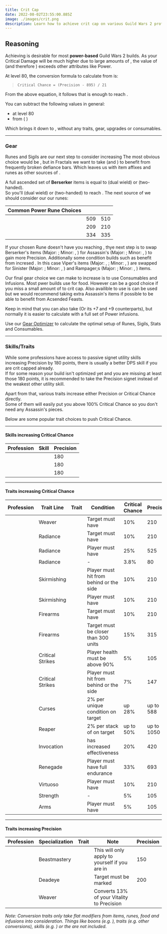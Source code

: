 ```yaml
---
title: Crit Cap
date: 2022-08-02T23:55:00.885Z
image: ./images/crit.png
description: Learn how to achieve crit cap on various Guild Wars 2 professions.
---
```


## Reasoning

Achieving <Attribute name="Critical Chance" text="100% Critical Chance"/> is desirable for most **power-based** Guild Wars 2 builds. As your Critical Damage will be much higher due to large amounts of <Attribute name="Ferocity"/>, the value of <Attribute name="Critical Chance"/> (and therefore <Attribute name="Precision"/>) exceeds other attributes like Power.

At level 80, the conversion formula to calculate <Attribute name="Critical Chance"/> from <Attribute name="Precision"/> is:

> `Critical Chance = (Precision - 895) / 21`

From the above equation, it follows that **<Attribute name="Precision" text="2995 Precision"/>** is enough to reach <Attribute name="Critical Chance" text="100% Critical Chance"/>.

You can subtract the following values in general:

- **<Attribute name="Precision" text="1000 base Precision"/>** at level 80
- <Attribute name="Critical Chance" text="25% Critical Chance"/> from **<Boon name="Fury"/>** ( **<Attribute name="Precision" text="525 Precision"/>**)

Which brings it down to **<Attribute name="Precision" text="1470 Precision"/>**, without any traits, gear, upgrades or consumables.

---

### Gear

Runes and Sigils are our next step to consider increasing <Attribute name="Precision"/> The most obvious choice would be <Item name="Accuracy" type="Sigil"/>, but in Fractals we want to take <Item name="Impact" type="Sigil"/> (and <Item name="Force" type="Sigil"/>) to benefit from frequently broken defiance bars. Which leaves us with item affixes and runes as other sources of <Attribute name="Precision"/>.

A full ascended set of **Berserker** items is equal to **<Attribute name="Precision" text="961 Precision"/>** (dual wield) or **<Attribute name="Precision" text="960 Precision"/>** (two-handed).  
So you'll <Attribute name="Precision" text="509 Precision"/> (dual wield) or <Attribute name="Precision" text="510 Precision"/> (two-handed) to reach <Attribute name="Critical Chance" text="100% Critical Chance"/>. The next source of <Attribute name="Precision"/> we should consider our our runes:

| Common Power Rune Choices | <Attribute name="Precision" text="Precision Required Dual Wield"/>  | <Attribute name="Precision" text="Precision Required Two-Handed"/> |
| ----------------- | ---- | ----|
| <Item id="24836"/> | 509 | 510 |
| <Item id="24818"/> | 209 | 210 |
| <Item id="24723"/> | 334 | 335 |                        

If your chosen Rune doesn't have you reaching <Attribute name="Critical Chance" text="100% Critical Chance"/>, thye next step is to swap Berserker's items (Major: <Attribute name="Power"/>; Minor: <Attribute name="Precision"/>, <Attribute name="Ferocity"/>) for Assassin's (Major: <Attribute name="Precision"/>; Minor: <Attribute name="Power"/>, <Attribute name="Ferocity"/>) to gain more Precision. Additionally some condition builds such as <BuildLink build="Condi Virtuoso" specialization="Virtuoso"/> benefit from incresed <Attribute name="Precision"/>. In this case Viper's items (Major: <Attribute name="Condition Damage"/>, <Attribute name="Power"/>; Minor: <Attribute name="Expertise"/>, <Attribute name="Precision"/>) are swapped for Sinister (Major: <Attribute name="Condition Damage"/>; Minor: <Attribute name="Power"/>, <Attribute name="Precision"/>) and Rampager;s (Major: <Attribute name="Precision"/>; Minor: <Attribute name="Power"/>, <Attribute name="Condition Damage"/>) items. 

Our final gear choice we can make to increase <Attribute name="Precision"/> is to use Consumables and Infusions. Most pwer builds use <Item id="91805"/> for food. However <Item id="91709"/> can be a good choice if you miss a small amount of <Attribute name="Precision"/> to crit cap. Also availible to use is <Item id="12486"/> can be used but we would recommend taking extra Assassin's items if possible to be able to benefit from Acsended Feasts. 

Keep in mind that you can also take <Item id="39621"/> (Or its +7 and +9 counterparts), but normally it is easier to calculate with a full set of Power infusions.

Use our [Gear Optimizer](https://optimizer.discretize.eu/) to calculate the optimal setup of Runes, Sigils, Stats and Consumables.

---

### Skills/Traits

While some professions have access to passive signet utility skills increasing Precision by 180 points, there is usually a better DPS skill if you are crit capped already.  
If for some reason your build isn't optimized yet and you are missing at least those 180 points, it is recommended to take the Precision signet instead of the weakest other utility skill.

Apart from that, various traits increase either Precision or Critical Chance directly.  
Some of them will easily put you above 100% Critical Chance so you don't need any Assassin's pieces.

Below are some popular trait choices to push Critical Chance.

---

#### Skills increasing Critical Chance

| Profession                            | Skill                             | Precision |
| ------------------------------------- | --------------------------------- | --------- |
| <Specialization name="Warrior"/>      | <Skill name="Signet of Fury"/>    | 180       |
| <Specialization name="Thief"/>        | <Skill name="Signet of Agility"/> | 180       |
| <Specialization name="Elementalist"/> | <Skill name="Signet of Fire"/>    | 180       |

---

#### Traits increasing Critical Chance

| Profession                            | Trait Line       | Trait                               | Condition                                                   | Critical Chance | Precision  |
| ------------------------------------- | ---------------- | ----------------------------------- | ----------------------------------------------------------- | --------------- | ---------- |
| <Specialization name="Elementalist"/> | Weaver           | <Trait name="Superior Elements"/>   | Target must have <Condition name="Weakness"/>               | 10%             | 210        |
| <Specialization name="Guardian"/>     | Radiance         | <Trait name="Radiant Power"/>       | Target must have <Condition name="Burning"/>                | 10%             | 210        |
| <Specialization name="Guardian"/>     | Radiance         | <Trait name="Righteous Instincts"/> | Player must have <Boon name="Resolution"/>                  | 25%             | 525        |
| <Specialization name="Guardian"/>     | Radiance         | <Trait name="Right-Hand Strength"/> | -                                                           | 3.8%            | 80         |
| <Specialization name="Ranger"/>       | Skirmishing      | <Trait name="Hunters Tactics"/>     | Player must hit from behind or the side                     | 10%             | 210        |
| <Specialization name="Ranger"/>       | Skirmishing      | <Trait name="Vicious Quarry"/>      | Player must have <Boon name="Fury"/>                        | 10%             | 210        |
| <Specialization name="Engineer"/>     | Firearms         | <Trait name="Hematic Focus"/>       | Target must have <Condition name="Bleeding"/>               | 10%             | 210        |
| <Specialization name="Engineer"/>     | Firearms         | <Trait name="High Caliber"/>        | Target must be closer than 300 units                        | 15%             | 315        |
| <Specialization name="Thief"/>        | Critical Strikes | <Trait name="Keen Observer"/>       | Player health must be above 90%                             | 5%              | 105        |
| <Specialization name="Thief"/>        | Critical Strikes | <Trait name="Twin Fangs"/>          | Player must hit from behind or the side                     | 7%              | 147        |
| <Specialization name="Necromancer"/>  | Curses           | <Trait name="Target the Weak"/>     | 2% per unique condition on target                           | up 28%          | up to 588  |
| <Specialization name="Necromancer"/>  | Reaper           | <Trait name="Decimate Defenses"/>   | 2% per stack of <Condition name="Vulnerability"/> on target | up to 50%       | up to 1050 |
| <Specialization name="Revenant"/>     | Invocation       | <Trait name="Roiling Mists"/>       | <Boon name="Fury"/> has increased effectiveness             | 20%             | 420        |
| <Specialization name="Revenant"/>     | Renegade         | <Trait name="Brutal Momentum"/>     | Player must have full endurance                             | 33%             | 693        |
| <Specialization name="Mesmer"/>     | Virtuoso         | <Trait name="Quiet Intensity"/>     | Player must have <Boon name="Fury"/>                               | 10%             | 210        |
| <Specialization name="Warrior"/>     | Strength         | <Trait name="Pinnacle of Strength"/>     | -                               | 5%             | 105        |
| <Specialization name="Warrior"/>     | Arms         | <Trait name="Furious Burst"/>     | Player must have <Boon name="Fury"/>                               | 5%             | 105        |

---

#### Traits increasing Precision

| Profession                            | Specialization | Trait                                 | Note                                                                  | Precision |
| ------------------------------------- | -------------- | ------------------------------------- | --------------------------------------------------------------------- | --------- |
| <Specialization name="Soulbeast"/>      | Beastmastery     | <Trait name="Pack Alpha"/>     | This will only apply to yourself if you are in <Skill name="Beastmode"/> | 150        |
| <Specialization name="Thief"/>        | Deadeye        | <Trait name="Be Quick or Be Killed"/> | Target must be marked                                                 | 200       |
| <Specialization name="Elementalist"/> | Weaver         | <Trait name="Elements of Rage"/>      | Converts 13% of your Vitality to Precision                            |           |

_Note: Conversion traits only take flat modifiers from items, runes, food and infusions into consideration. Things like boons (e.g. <Boon name="Might"/>), traits (e.g. other conversions), skills (e.g. <Skill name="Signet of Fury"/>) or the <Item id="79722"/> are not included._
